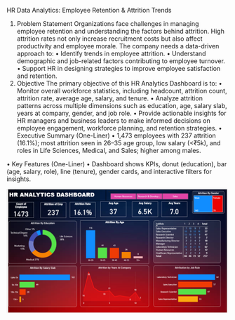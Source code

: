 HR Data Analytics: Employee Retention & Attrition Trends
1. Problem Statement
Organizations face challenges in managing employee retention and understanding the factors behind attrition. High attrition rates not only increase recruitment costs but also affect productivity and employee morale. The company needs a data-driven approach to:
•	Identify trends in employee attrition.
•	Understand demographic and job-related factors contributing to employee turnover.
•	Support HR in designing strategies to improve employee satisfaction and retention.
2. Objective
The primary objective of this HR Analytics Dashboard is to:
•	Monitor overall workforce statistics, including headcount, attrition count, attrition rate, average age, salary, and tenure.
•	Analyze attrition patterns across multiple dimensions such as education, age, salary slab, years at company, gender, and job role.
•	Provide actionable insights for HR managers and business leaders to make informed decisions on employee engagement, workforce planning, and retention strategies.
•	Executive Summary (One-Liner)
•	1,473 employees with 237 attrition (16.1%); most attrition seen in 26–35 age group, low salary (<₹5k), and roles in Life Sciences, Medical, and Sales; higher among males.

•	Key Features (One-Liner)
•	Dashboard shows KPIs, donut (education), bar (age, salary, role), line (tenure), gender cards, and interactive filters for insights.


![HR Dashboard](https://github.com/muthulaxmi10/Power_bi_projects/blob/main/hr%20project/Hr%20Dashboard.png?raw=true)

